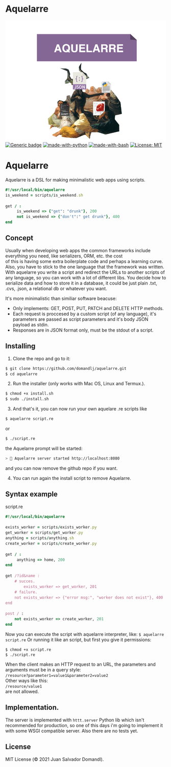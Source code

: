 # Aquelarre
![aquelarre](aquelarre.png "icon")
[![Generic badge](https://img.shields.io/badge/Progress-Early%20Development-Orange.svg)](https://shields.io/)
[![made-with-python](https://img.shields.io/badge/Made%20with-Python-1f425f.svg)](https://www.python.org/)
[![made-with-bash](https://img.shields.io/badge/Made%20with-Bash-1f425f.svg)](https://www.gnu.org/software/bash/)
[![License: MIT](https://img.shields.io/badge/License-MIT-yellow.svg)](https://opensource.org/licenses/MIT)

# Aquelarre

Aquelarre is a DSL for making minimalistic web apps using scripts. 
```ruby
#!/usr/local/bin/aquelarre
is_weekend = scripts/is_weekend.sh 

get / : 
     is_weekend => {"get": "drunk"}, 200
     not is_weekend => {"don't":" get drunk"}, 400
end
```
## Concept 
Usually when developing web apps the common frameworks include everything you need, like serializers, ORM, etc. the cost  
of this is having some extra boilerplate code and perhaps a learning curve. Also, you have to stick to the one language that 
the framework was written.  
With aquelarre you write a script and redirect the URLs to another scripts of any language, so you can work with a lot of different 
libs. You decide how to serialize data and how to store it in a database, it could be just plain .txt, .cvs, .json, a relational db or whatever you want.  

It's more minimalistic 
than similiar software beacuse:

* Only implements: GET, POST, PUT, PATCH and DELETE HTTP methods.
* Each request is proccesed by a custom script (of any language), it's 
parameters are passed as script parameters and it's body JSON payload as stdin.
* Responses are in JSON format only, must be the stdout of a script.

## Installing
1. Clone the repo and go to it: 
```sh
$ git clone https://github.com/domandlj/aquelarre.git 
$ cd aquelarre
```
2. Run the installer (only works with Mac OS, Linux and Termux.).
```sh
$ chmod +x install.sh
$ sudo ./install.sh
``` 

3. And that's it, you can now run your own aquelare .re scripts like
```sh
$ aquelarre script.re
```
or  
```sh
$ ./script.re
```
the Aquelarre prompt will be started:
```sh
> 🐐 Aquelarre server started http://localhost:8080

```
and you can now remove the github repo if you want. 

4. You can run again the install script to remove Aquelarre. 

## Syntax example
script.re
```ruby
#!/usr/local/bin/aquelarre

exists_worker = scripts/exists_worker.py
get_worker = scripts/get_worker.py
anything = scripts/anything.sh
create_worker = scripts/create_worker.py

get / : 
     anything => home, 200 
end

get /?id&name :
    # succes.
        exists_worker => get_worker, 201 
    # failure.
	not exists_worker => {"error msg:", "worker does not exist"}, 400
end

post / : 
	not exists_worker => create_worker, 201
end
```
Now you can execute the script with aquelarre interpreter, like:
`$ aquelarre script.re`
Or running it like an script, but first you give it permissions:  
```
$ chmod +x script.re  
$ ./script.re  
```
When the client makes an HTTP request to an URL, the parameters and arguments must be in a query style:  
`/resource?parameter1=value1&parameter2=value2`   
Other ways like this:    
`/resource/value1`   
are not allowed.   


## Implementation.
The server is implemented with `httt.server` Python lib which isn't recommended for production, so one of this days 
i'm going to implement it with some WSGI compatible server.
Also there are no tests yet.

## License
MIT License (© 2021 Juan Salvador Domandl).

